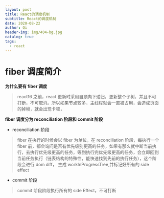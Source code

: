 ```yaml
---
layout: post
title: React的调度机制
subtitle: React的调度机制
date: 2020-08-22
author: Qi
header-img: img/404-bg.jpg
catalog: true
tags:
  - react
---
```


# fiber 调度简介

**为什么要有 fiber 调度**

> react16 之前，react 更新时采用自顶向下递归，更新整个子树，并且不可打断，不可取消。所以如果节点较多，主线程就会一直被占用，会造成页面的掉帧，就会出现卡顿，

**fiber 调度分为 reconciliation 阶段和 commit 阶段**

- reconciliation 阶段

> fiber 在执行的时候会以 fiber 为单位，在 reconciliation 阶段，每执行一个 fiber 前，都会询问是否有优先级别更高的任务，如果有那么就中断当前执行，去执行优先级更高的任务，等到执行完优先级更高的任务，会立即回到当前任务执行（链表结构的特殊性，能快速找到先前的执行任务），这个阶段会进行 dom diff， 生成 workInProgressTree,并标记好所有的 side effect

- commit 阶段

> commit 阶段阶段执行所有的 side Effect，不可打断
